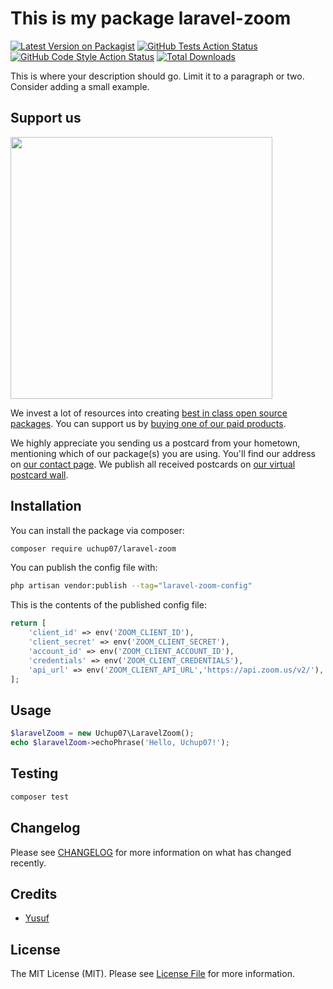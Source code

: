 # This is my package laravel-zoom

[![Latest Version on Packagist](https://img.shields.io/packagist/v/uchup07/laravel-zoom.svg?style=flat-square)](https://packagist.org/packages/uchup07/laravel-zoom)
[![GitHub Tests Action Status](https://img.shields.io/github/actions/workflow/status/uchup07/laravel-zoom/run-tests.yml?branch=main&label=tests&style=flat-square)](https://github.com/uchup07/laravel-zoom/actions?query=workflow%3Arun-tests+branch%3Amain)
[![GitHub Code Style Action Status](https://img.shields.io/github/actions/workflow/status/uchup07/laravel-zoom/fix-php-code-style-issues.yml?branch=main&label=code%20style&style=flat-square)](https://github.com/uchup07/laravel-zoom/actions?query=workflow%3A"Fix+PHP+code+style+issues"+branch%3Amain)
[![Total Downloads](https://img.shields.io/packagist/dt/uchup07/laravel-zoom.svg?style=flat-square)](https://packagist.org/packages/uchup07/laravel-zoom)

This is where your description should go. Limit it to a paragraph or two. Consider adding a small example.

## Support us

[<img src="https://github-ads.s3.eu-central-1.amazonaws.com/laravel-zoom.jpg?t=1" width="419px" />](https://spatie.be/github-ad-click/laravel-zoom)

We invest a lot of resources into creating [best in class open source packages](https://spatie.be/open-source). You can support us by [buying one of our paid products](https://spatie.be/open-source/support-us).

We highly appreciate you sending us a postcard from your hometown, mentioning which of our package(s) you are using. You'll find our address on [our contact page](https://spatie.be/about-us). We publish all received postcards on [our virtual postcard wall](https://spatie.be/open-source/postcards).

## Installation

You can install the package via composer:

```bash
composer require uchup07/laravel-zoom
```

You can publish the config file with:

```bash
php artisan vendor:publish --tag="laravel-zoom-config"
```

This is the contents of the published config file:

```php
return [
    'client_id' => env('ZOOM_CLIENT_ID'),
    'client_secret' => env('ZOOM_CLIENT_SECRET'),
    'account_id' => env('ZOOM_CLIENT_ACCOUNT_ID'),
    'credentials' => env('ZOOM_CLIENT_CREDENTIALS'),
    'api_url' => env('ZOOM_CLIENT_API_URL','https://api.zoom.us/v2/'),
];
```

## Usage

```php
$laravelZoom = new Uchup07\LaravelZoom();
echo $laravelZoom->echoPhrase('Hello, Uchup07!');
```

## Testing

```bash
composer test
```

## Changelog

Please see [CHANGELOG](CHANGELOG.md) for more information on what has changed recently.

## Credits

- [Yusuf](https://github.com/uchup07)

## License

The MIT License (MIT). Please see [License File](LICENSE.md) for more information.
